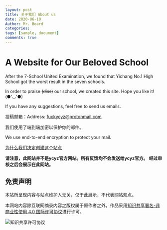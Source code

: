 ```yaml
---
layout: post
title: 关于我们 About us
date: 2020-06-10
Author: Mr. Board
categories: 
tags: [sample, document]
comments: true
--- 
```



# A Website for Our Beloved School

After the 7-School United Examination, we found that Yichang No.1 High School got the worst result in the seven schools. 

In order to praise ~~(diss)~~ our school, we created this site. Hope you like it!(●'◡'●)

If you have any suggestions, feel free to send us emails. 

投稿邮箱：Address: [fuckycyz@protonmail.com](mailto:fuckycyz@protonmail.com)

我们使用了端到端加密以保护你的邮件。

We use end-to-end encryption to protect your mail.

[为什么我们决定创建这个站点](./_posts/2020-06-09-why.md)

**请注意，此网站并不是ycyz官方网站。所有反馈均不会发送给ycyz官方。**
**经过审核之后会展示在此网站。**


## 免责声明

本站所呈现内容与站点维护人无关，仅于此展示，不代表网站观点。

本网站内容除互联网摘录内容之版权属于原作者之外，作品采用[知识共享署名-非商业性使用 4.0 国际许可协议](http://creativecommons.org/licenses/by-nc/4.0/)进行许可。

<img alt="知识共享许可协议" style="border-width:0" src="https://i.creativecommons.org/l/by-nc/4.0/88x31.png" />
